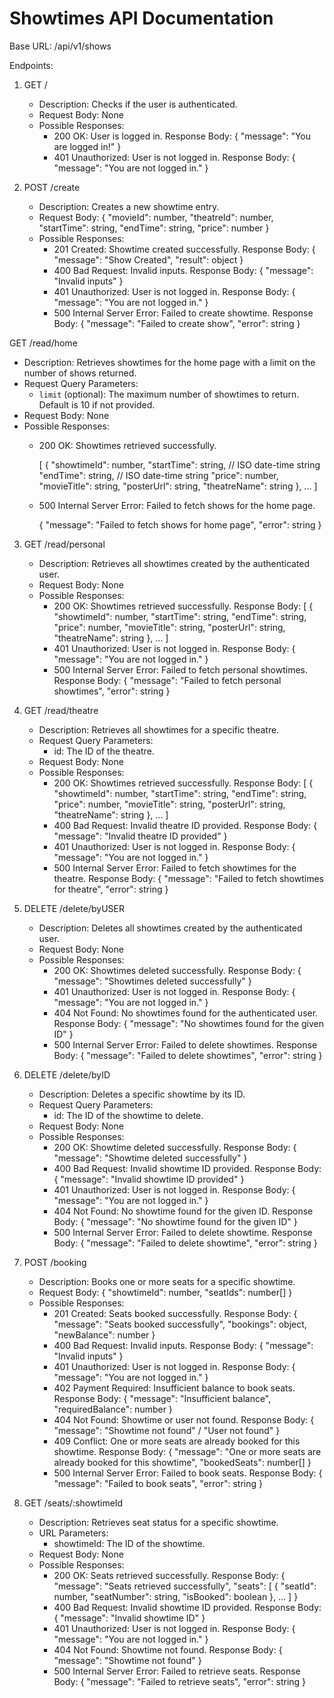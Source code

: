 # Showtimes API Documentation

Base URL: /api/v1/shows

Endpoints:

1. GET /
   - Description: Checks if the user is authenticated.
   - Request Body: None
   - Possible Responses:
     - 200 OK: User is logged in.
       Response Body:
       {
         "message": "You are logged in!"
       }
     - 401 Unauthorized: User is not logged in.
       Response Body:
       {
         "message": "You are not logged in."
       }

2. POST /create
   - Description: Creates a new showtime entry.
   - Request Body:
     {
       "movieId": number,
       "theatreId": number,
       "startTime": string,
       "endTime": string,
       "price": number
     }
   - Possible Responses:
     - 201 Created: Showtime created successfully.
       Response Body:
       {
         "message": "Show Created",
         "result": object
       }
     - 400 Bad Request: Invalid inputs.
       Response Body:
       {
         "message": "Invalid inputs"
       }
     - 401 Unauthorized: User is not logged in.
       Response Body:
       {
         "message": "You are not logged in."
       }
     - 500 Internal Server Error: Failed to create showtime.
       Response Body:
       {
         "message": "Failed to create show",
         "error": string
       }


 GET /read/home

- Description: Retrieves showtimes for the home page with a limit on the number of shows returned.
- Request Query Parameters:
  - `limit` (optional): The maximum number of showtimes to return. Default is 10 if not provided.
- Request Body: None
- Possible Responses:
  - 200 OK: Showtimes retrieved successfully.

    [
      {
        "showtimeId": number,
        "startTime": string, // ISO date-time string
        "endTime": string,   // ISO date-time string
        "price": number,
        "movieTitle": string,
        "posterUrl": string,
        "theatreName": string
      },
      ...
    ]

  - 500 Internal Server Error: Failed to fetch shows for the home page.

    {
      "message": "Failed to fetch shows for home page",
      "error": string
    }



3. GET /read/personal
   - Description: Retrieves all showtimes created by the authenticated user.
   - Request Body: None
   - Possible Responses:
     - 200 OK: Showtimes retrieved successfully.
       Response Body:
       [
         {
           "showtimeId": number,
           "startTime": string,
           "endTime": string,
           "price": number,
           "movieTitle": string,
           "posterUrl": string,
           "theatreName": string
         },
         ...
       ]
     - 401 Unauthorized: User is not logged in.
       Response Body:
       {
         "message": "You are not logged in."
       }
     - 500 Internal Server Error: Failed to fetch personal showtimes.
       Response Body:
       {
         "message": "Failed to fetch personal showtimes",
         "error": string
       }

4. GET /read/theatre
   - Description: Retrieves all showtimes for a specific theatre.
   - Request Query Parameters:
     - id: The ID of the theatre.
   - Request Body: None
   - Possible Responses:
     - 200 OK: Showtimes retrieved successfully.
       Response Body:
       [
         {
           "showtimeId": number,
           "startTime": string,
           "endTime": string,
           "price": number,
           "movieTitle": string,
           "posterUrl": string,
           "theatreName": string
         },
         ...
       ]
     - 400 Bad Request: Invalid theatre ID provided.
       Response Body:
       {
         "message": "Invalid theatre ID provided"
       }
     - 401 Unauthorized: User is not logged in.
       Response Body:
       {
         "message": "You are not logged in."
       }
     - 500 Internal Server Error: Failed to fetch showtimes for the theatre.
       Response Body:
       {
         "message": "Failed to fetch showtimes for theatre",
         "error": string
       }

5. DELETE /delete/byUSER
   - Description: Deletes all showtimes created by the authenticated user.
   - Request Body: None
   - Possible Responses:
     - 200 OK: Showtimes deleted successfully.
       Response Body:
       {
         "message": "Showtimes deleted successfully"
       }
     - 401 Unauthorized: User is not logged in.
       Response Body:
       {
         "message": "You are not logged in."
       }
     - 404 Not Found: No showtimes found for the authenticated user.
       Response Body:
       {
         "message": "No showtimes found for the given ID"
       }
     - 500 Internal Server Error: Failed to delete showtimes.
       Response Body:
       {
         "message": "Failed to delete showtimes",
         "error": string
       }

6. DELETE /delete/byID
   - Description: Deletes a specific showtime by its ID.
   - Request Query Parameters:
     - id: The ID of the showtime to delete.
   - Request Body: None
   - Possible Responses:
     - 200 OK: Showtime deleted successfully.
       Response Body:
       {
         "message": "Showtime deleted successfully"
       }
     - 400 Bad Request: Invalid showtime ID provided.
       Response Body:
       {
         "message": "Invalid showtime ID provided"
       }
     - 401 Unauthorized: User is not logged in.
       Response Body:
       {
         "message": "You are not logged in."
       }
     - 404 Not Found: No showtime found for the given ID.
       Response Body:
       {
         "message": "No showtime found for the given ID"
       }
     - 500 Internal Server Error: Failed to delete showtime.
       Response Body:
       {
         "message": "Failed to delete showtime",
         "error": string
       }

7. POST /booking
   - Description: Books one or more seats for a specific showtime.
   - Request Body:
     {
       "showtimeId": number,
       "seatIds": number[]
     }
   - Possible Responses:
     - 201 Created: Seats booked successfully.
       Response Body:
       {
         "message": "Seats booked successfully",
         "bookings": object,
         "newBalance": number
       }
     - 400 Bad Request: Invalid inputs.
       Response Body:
       {
         "message": "Invalid inputs"
       }
     - 401 Unauthorized: User is not logged in.
       Response Body:
       {
         "message": "You are not logged in."
       }
     - 402 Payment Required: Insufficient balance to book seats.
       Response Body:
       {
         "message": "Insufficient balance",
         "requiredBalance": number
       }
     - 404 Not Found: Showtime or user not found.
       Response Body:
       {
         "message": "Showtime not found" / "User not found"
       }
     - 409 Conflict: One or more seats are already booked for this showtime.
       Response Body:
       {
         "message": "One or more seats are already booked for this showtime",
         "bookedSeats": number[]
       }
     - 500 Internal Server Error: Failed to book seats.
       Response Body:
       {
         "message": "Failed to book seats",
         "error": string
       }

8. GET /seats/:showtimeId
   - Description: Retrieves seat status for a specific showtime.
   - URL Parameters:
     - showtimeId: The ID of the showtime.
   - Request Body: None
   - Possible Responses:
     - 200 OK: Seats retrieved successfully.
       Response Body:
       {
         "message": "Seats retrieved successfully",
         "seats": [
           {
             "seatId": number,
             "seatNumber": string,
             "isBooked": boolean
           },
           ...
         ]
       }
     - 400 Bad Request: Invalid showtime ID provided.
       Response Body:
       {
         "message": "Invalid showtime ID"
       }
     - 401 Unauthorized: User is not logged in.
       Response Body:
       {
         "message": "You are not logged in."
       }
     - 404 Not Found: Showtime not found.
       Response Body:
       {
         "message": "Showtime not found"
       }
     - 500 Internal Server Error: Failed to retrieve seats.
       Response Body:
       {
         "message": "Failed to retrieve seats",
         "error": string
       }
